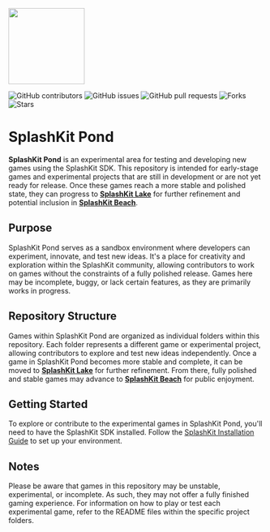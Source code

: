 <p align="left">
    <img width="150px" src="https://github.com/thoth-tech/.github/blob/main/images/splashkit.png"/>
</p>

![GitHub contributors](https://img.shields.io/github/contributors/thoth-tech/splashkit-pond?label=Contributors&color=F5A623)
![GitHub issues](https://img.shields.io/github/issues/thoth-tech/splashkit-pond?label=Issues&color=F5A623)
![GitHub pull requests](https://img.shields.io/github/issues-pr/thoth-tech/splashkit-pond?label=Pull%20Requests&color=F5A623)
![Forks](https://img.shields.io/github/forks/thoth-tech/splashkit-pond?label=Forks&color=F5A623)
![Stars](https://img.shields.io/github/stars/thoth-tech/splashkit-pond?label=Stars&color=F5A623)

# SplashKit Pond

**SplashKit Pond** is an experimental area for testing and developing new games using the SplashKit SDK. This repository is intended for early-stage games and experimental projects that are still in development or are not yet ready for release. Once these games reach a more stable and polished state, they can progress to **[SplashKit Lake](https://github.com/thoth-tech/splashkit-lake)** for further refinement and potential inclusion in **[SplashKit Beach](https://github.com/thoth-tech/splashkit-beach)**.

## Purpose

SplashKit Pond serves as a sandbox environment where developers can experiment, innovate, and test new ideas. It's a place for creativity and exploration within the SplashKit community, allowing contributors to work on games without the constraints of a fully polished release. Games here may be incomplete, buggy, or lack certain features, as they are primarily works in progress.

## Repository Structure

Games within SplashKit Pond are organized as individual folders within this repository. Each folder represents a different game or experimental project, allowing contributors to explore and test new ideas independently. Once a game in SplashKit Pond becomes more stable and complete, it can be moved to **[SplashKit Lake](https://github.com/thoth-tech/splashkit-lake)** for further refinement. From there, fully polished and stable games may advance to **[SplashKit Beach](https://github.com/thoth-tech/splashkit-beach)** for public enjoyment.

## Getting Started

To explore or contribute to the experimental games in SplashKit Pond, you'll need to have the SplashKit SDK installed. Follow the [SplashKit Installation Guide](http://www.splashkit.io/installation/) to set up your environment.

## Notes

Please be aware that games in this repository may be unstable, experimental, or incomplete. As such, they may not offer a fully finished gaming experience. For information on how to play or test each experimental game, refer to the README files within the specific project folders.
